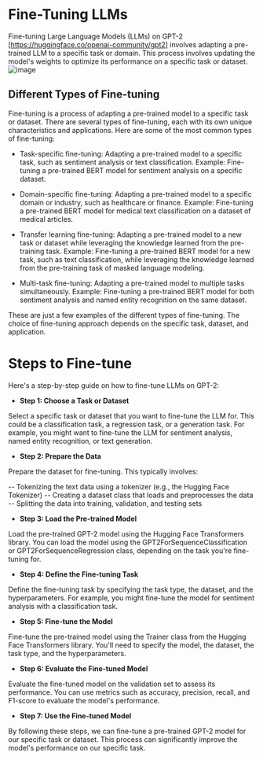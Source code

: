 # Fine-Tuning LLMs

Fine-tuning Large Language Models (LLMs) on GPT-2 [https://huggingface.co/openai-community/gpt2] involves adapting a pre-trained LLM to a specific task or domain. This process involves updating the model's weights to optimize its performance on a specific task or dataset.
![image](https://github.com/mhadeli/Fine-Tuning-LLMs-GPT-2/assets/58530203/56c385c5-0c92-477b-a27e-7709cf9c667d)



## Different Types of Fine-tuning

Fine-tuning is a process of adapting a pre-trained model to a specific task or dataset. There are several types of fine-tuning, each with its own unique characteristics and applications. Here are some of the most common types of fine-tuning:

- Task-specific fine-tuning: Adapting a pre-trained model to a specific task, such as sentiment analysis or text classification.
Example: Fine-tuning a pre-trained BERT model for sentiment analysis on a specific dataset.

- Domain-specific fine-tuning: Adapting a pre-trained model to a specific domain or industry, such as healthcare or finance.
Example: Fine-tuning a pre-trained BERT model for medical text classification on a dataset of medical articles.

- Transfer learning fine-tuning: Adapting a pre-trained model to a new task or dataset while leveraging the knowledge learned from the pre-training task.
Example: Fine-tuning a pre-trained BERT model for a new task, such as text classification, while leveraging the knowledge learned from the pre-training task of masked language modeling.

- Multi-task fine-tuning: Adapting a pre-trained model to multiple tasks simultaneously.
Example: Fine-tuning a pre-trained BERT model for both sentiment analysis and named entity recognition on the same dataset.


These are just a few examples of the different types of fine-tuning. The choice of fine-tuning approach depends on the specific task, dataset, and application.

# Steps to Fine-tune
Here's a step-by-step guide on how to fine-tune LLMs on GPT-2:

- **Step 1: Choose a Task or Dataset**

Select a specific task or dataset that you want to fine-tune the LLM for. This could be a classification task, a regression task, or a generation task. For example, you might want to fine-tune the LLM for sentiment analysis, named entity recognition, or text generation.

- **Step 2: Prepare the Data**

Prepare the dataset for fine-tuning. This typically involves:

-- Tokenizing the text data using a tokenizer (e.g., the Hugging Face Tokenizer)
-- Creating a dataset class that loads and preprocesses the data
-- Splitting the data into training, validation, and testing sets

- **Step 3: Load the Pre-trained Model**

Load the pre-trained GPT-2 model using the Hugging Face Transformers library. You can load the model using the GPT2ForSequenceClassification or GPT2ForSequenceRegression class, depending on the task you're fine-tuning for.

- **Step 4: Define the Fine-tuning Task**

Define the fine-tuning task by specifying the task type, the dataset, and the hyperparameters. For example, you might fine-tune the model for sentiment analysis with a classification task.

- **Step 5: Fine-tune the Model**

Fine-tune the pre-trained model using the Trainer class from the Hugging Face Transformers library. You'll need to specify the model, the dataset, the task type, and the hyperparameters.

- **Step 6: Evaluate the Fine-tuned Model**

Evaluate the fine-tuned model on the validation set to assess its performance. You can use metrics such as accuracy, precision, recall, and F1-score to evaluate the model's performance.

- **Step 7: Use the Fine-tuned Model**


By following these steps, we can fine-tune a pre-trained GPT-2 model for our specific task or dataset. This process can significantly improve the model's performance on our specific task.
